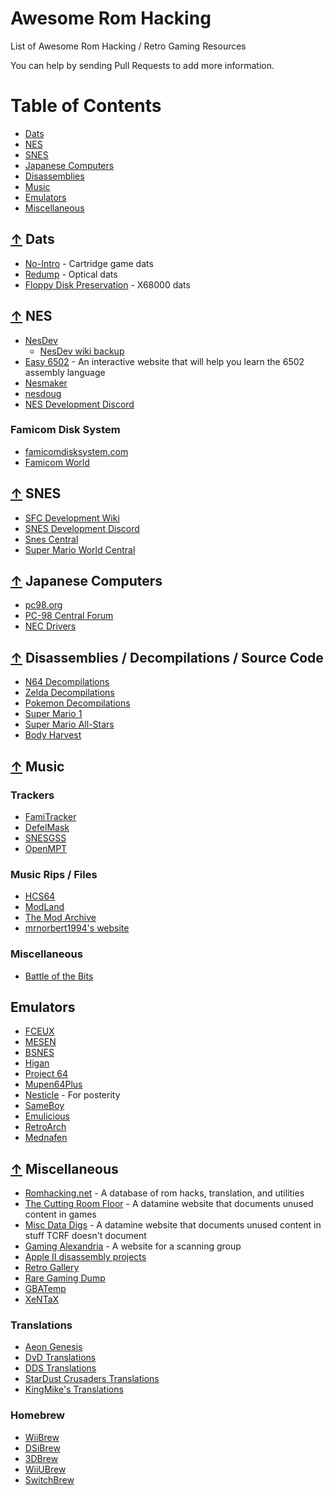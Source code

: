 # Awesome Rom Hacking
List of Awesome Rom Hacking / Retro Gaming Resources

You can help by sending Pull Requests to add more information.

Table of Contents
=================

 * [Dats](#-dats)
 * [NES](#-nes)
 * [SNES](#-snes)
 * [Japanese Computers](#-japanese-computers)
 * [Disassemblies](#-disassemblies-decompilations-source-code)
 * [Music](#-music)
 * [Emulators](#-emulators)
 * [Miscellaneous](#-miscellaneous)

## [↑](#table-of-contents) Dats
* [No-Intro](https://no-intro.org/) - Cartridge game dats
* [Redump](http://redump.org/) - Optical dats
* [Floppy Disk Preservation](http://mijet.eludevisibility.org/Preservation/) - X68000 dats

## [↑](#table-of-contents) NES
* [NesDev](http://nesdev.com/)
    * [NesDev wiki backup](https://pineight.com/nesdev-temp/wikipages/)
* [Easy 6502](https://skilldrick.github.io/easy6502/) - An interactive website that will help you learn the 6502 assembly language
* [Nesmaker](https://www.thenew8bitheroes.com/)
* [nesdoug](https://nesdoug.com/)
* [NES Development Discord](https://discord.gg/sthFzMS)

### Famicom Disk System
* [famicomdisksystem.com](https://www.famicomdisksystem.com)
* [Famicom World](https://famicomworld.com)

## [↑](#table-of-contents) SNES
* [SFC Development Wiki](https://wiki.superfamicom.org/)
* [SNES Development Discord](https://discord.gg/yXNEV6p)
* [Snes Central](https://snescentral.com/)
* [Super Mario World Central](https://www.smwcentral.net/)

## [↑](#table-of-contents) Japanese Computers
* [pc98.org](https://www.pc98.org/)
* [PC-98 Central Forum](https://pc98central.com/forums/)
* [NEC Drivers](https://support.nec-lavie.jp/driver)

## [↑](#table-of-contents) Disassemblies / Decompilations / Source Code
* [N64 Decompilations](https://github.com/n64decomp/)
* [Zelda Decompilations](https://github.com/zeldaret/)
* [Pokemon Decompilations](https://github.com/pret/)
* [Super Mario 1](https://github.com/threecreepio/smb-disassembly)
* [Super Mario All-Stars](https://github.com/Maseya/SMAS-Disassembly)
* [Body Harvest](https://github.com/jaytheham/body-harvest-decompilation)

## [↑](#table-of-contents) Music
### Trackers
* [FamiTracker](http://www.famitracker.com/)
* [DefelMask](https://deflemask.com/)
* [SNESGSS](https://github.com/nathancassano/snesgss)
* [OpenMPT](https://openmpt.org/)

### Music Rips / Files
* [HCS64](https://hcs64.com/)
* [ModLand](https://www.exotica.org.uk/wiki/Modland)
* [The Mod Archive](https://modarchive.org/index.php)
* [mrnorbert1994's website](mrnorbert1994.uw.hu)

### Miscellaneous 
* [Battle of the Bits](http://battleofthebits.org/)

## Emulators
* [FCEUX](http://fceux.com/web/home.html)
* [MESEN](https://mesen.ca/)
* [BSNES](https://bsnes.dev/)
* [Higan](https://higan.dev/)
* [Project 64](https://www.pj64-emu.com/)
* [Mupen64Plus](https://mupen64plus.org/)
* [Nesticle](https://github.com/athros/NESticle) - For posterity
* [SameBoy](https://sameboy.github.io/)
* [Emulicious](https://emulicious.net/)
* [RetroArch](https://www.retroarch.com/)
* [Mednafen](https://mednafen.github.io/)

## [↑](#table-of-contents) Miscellaneous
* [Romhacking.net](https://www.romhacking.net/) - A database of rom hacks, translation, and utilities
* [The Cutting Room Floor](https://tcrf.net/) - A datamine website that documents unused content in games
* [Misc Data Digs](http://miscdatadigs.shoutwiki.com/) - A datamine website that documents unused content in stuff TCRF doesn't document
* [Gaming Alexandria](https://www.gamingalexandria.com/) - A website for a scanning group
* [Apple II disassembly projects](https://6502disassembly.com/)
* [Retro Gallery](https://tomseditor.com/gallery/&lang=en)
* [Rare Gaming Dump](https://wiki.mariocube.com/index.php/Main_Page)
* [GBATemp](https://gbatemp.net/)
* [XeNTaX](https://forum.xentax.com/)

### Translations
* [Aeon Genesis](https://aeongenesis.net/)
* [DvD Translations](https://dvdtranslations.eludevisibility.org/)
* [DDS Translations](https://www.translated.games/)
* [StarDust Crusaders Translations](http://yojimbo.eludevisibility.org/)
* [KingMike's Translations](https://web.archive.org/web/20120815093102/http://kingmike.emuxhaven.net/)

### Homebrew
* [WiiBrew](https://wiibrew.org/)
* [DSiBrew](https://dsibrew.org)
* [3DBrew](https://www.3dbrew.org/)
* [WiiUBrew](https://wiiubrew.org/)
* [SwitchBrew](https://switchbrew.org/wiki/Main_Page)

